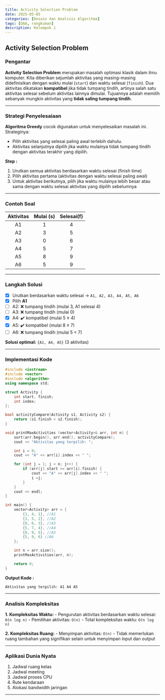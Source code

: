 ```yaml
---
title: Activity Selection Problem
date: 2025-05-05
categories: [Desain dan Analisis Algoritma]
tags: [DAA, rangkuman]
description: Kelompok 1 
---
```


## Activity Selection Problem

### Pengantar
**Activity Selection Problem** merupakan masalah optimasi klasik dalam ilmu komputer. Kita diberikan sejumlah aktivitas yang masing-masing didefinisikan dengan waktu mulai (`start`) dan waktu selesai (`finish`). Dua aktivitas dikatakan **kompatibel** jika tidak tumpang tindih, artinya salah satu aktivitas selesai sebelum aktivitas lainnya dimulai. Tujuannya adalah memilih sebanyak mungkin aktivitas yang **tidak saling tumpang tindih**.

---

### Strategi Penyelesaiaan

**Algoritma Greedy** cocok digunakan untuk menyelesaikan masalah ini. Strateginya:
- Pilih aktivitas yang selesai paling awal terlebih dahulu.
- Aktivitas selanjutnya dipilih jika waktu mulainya tidak tumpang tindih dengan aktivitas terakhir yang dipilih.

**Step :**
1. Urutkan semua aktivitas berdasarkan waktu selesai (finish time)
2. Pilih aktivitas pertama (aktivitas dengan waktu selesai paling awal)
3. Untuk aktivitas berikutnya, pilih jika waktu mulainya lebih besar atau sama dengan waktu selesai aktivitas yang dipilih sebelumnya

---

### Contoh Soal

|  Aktivitas  |  Mulai (s)  | Selesai(f) |
|:-----------:|:-----------:|:----------:|
|      A1     |      1      |     4      |
|      A2     |      3      |     5      |
|      A3     |      0      |     6      |
|      A4     |      5      |     7      | 
|      A5     |      8      |     9      |
|      A6     |      5      |     9      |

---

### Langkah Solusi

- [x] Urutkan berdasarkan waktu selesai → `A1, A2, A3, A4, A5, A6`
- [x] Pilih **A1**
- [ ] A2: ❌ tumpang tindih (mulai 3, A1 selesai 4)
- [ ] A3: ❌ tumpang tindih (mulai 0)
- [x] A4: ✔️ kompatibel (mulai 5 ≥ 4)
- [x] A5: ✔️ kompatibel (mulai 8 ≥ 7)
- [ ] A6: ❌ tumpang tindih (mulai 5 < 7)
    
**Solusi optimal:** `{A1, A4, A5}` (3 aktivitas)

---

### Implementasi Kode 
```cpp
#include <iostream>
#include <vector>
#include <algorithm>
using namespace std;

struct Activity {
    int start, finish;
    int index;
};

bool activityCompare(Activity s1, Activity s2) {
    return (s1.finish < s2.finish);
}

void printMaxActivities (vector<Activity>& arr, int n) {
    sort(arr.begin(), arr.end(), activityCompare);
    cout << "Aktivitas yang terpilih: ";

    int i = 0;
    cout << "A" << arr[i].index << " ";

    for (int j = 1; j < n; j++) {
        if (arr[j].start >= arr[i].finish) {
            cout << "A" << arr[j].index << " ";
            i =j;
        }
    }
    cout << endl;
}

int main() {
    vector<Activity> arr = {
        {1, 4, 1}, //A1
        {3, 5, 2}, //A2
        {0, 6, 3}, //A3
        {5, 7, 4}, //A4
        {8, 9, 5}, //A5
        {5, 9, 6} //A6
    };

    int n = arr.size();
    printMaxActivities(arr, n);

    return 0;
}
```
**Output Kode :**

`Aktivitas yang terpilih: A1 A4 A5`

---

### Analisis Kompleksitas
**1. Kompleksitas Waktu:**
    - Pengurutan aktivitas berdasarkan waktu selesai: `O(n log n)`
    - Pemilihan aktivitas: `O(n)`
    - Total kompleksitas waktu: `O(n log n)`

**2. Kompleksitas Ruang:**
    - Menyimpan aktivitas: `O(n)`
    - Tidak memerlukan ruang tambahan yang signifikan selain untuk menyimpan input dan output

---

### Aplikasi Dunia Nyata
1. Jadwal ruang kelas
2. Jadwal meeting
3. Jadwal proses CPU
4. Rute kendaraan
5. Alokasi bandwidth jaringan

---